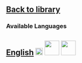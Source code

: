 ## [Back to library](https://fieldguides.github.io/library/)
### Available Languages
## [English](https://fieldguides.github.io/guide04/en) [<img src="https://fieldguides.github.io/library/resources/icons/pwa.png" height="20px"/>](https://fieldguides.github.io/guide04/en) [<img src="https://fieldguides.github.io/library/resources/icons/epub.png" height="40px"/>](https://fieldguides.github.io/guide04/en/download/guide1.epub) [<img src="https://fieldguides.github.io/library/resources/icons/pdf.png" height="40px"/>](https://fieldguides.github.io/guide04/en/download/guide1.pdf)


